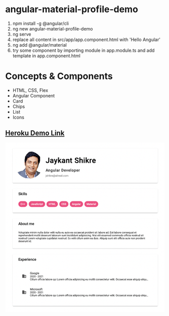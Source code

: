 # angular-material-profile-demo

1. npm install -g @angular/cli
2. ng new angular-material-profile-demo
3. ng serve
4. replace all content in src/app/app.component.html with 'Hello Angular'
5. ng add @angular/material
6. try some component by importing module in app.module.ts and add template in app.component.html

# Concepts & Components

- HTML, CSS, Flex
- Angular Component
- Card
- Chips
- List
- Icons

## [Heroku Demo Link](https://mengmatdemo.herokuapp.com)

![](ss-1.png)